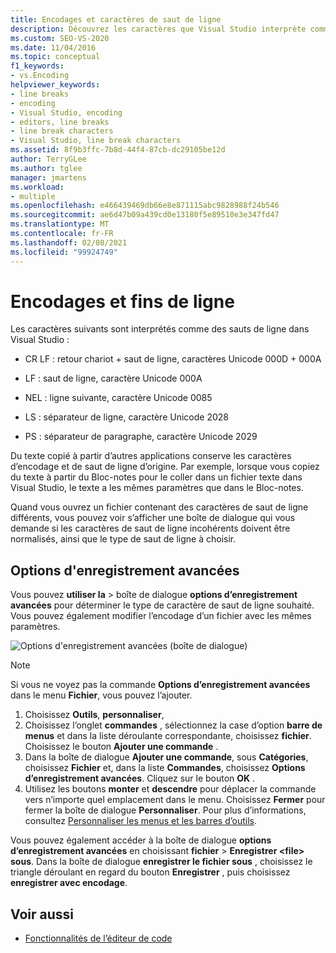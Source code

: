 ```yaml
---
title: Encodages et caractères de saut de ligne
description: Découvrez les caractères que Visual Studio interprète comme des sauts de ligne et comment les caractères d’encodage et de saut de ligne d’origine sont conservés.
ms.custom: SEO-VS-2020
ms.date: 11/04/2016
ms.topic: conceptual
f1_keywords:
- vs.Encoding
helpviewer_keywords:
- line breaks
- encoding
- Visual Studio, encoding
- editors, line breaks
- line break characters
- Visual Studio, line break characters
ms.assetid: 8f9b3ffc-7b8d-44f4-87cb-dc29105be12d
author: TerryGLee
ms.author: tglee
manager: jmartens
ms.workload:
- multiple
ms.openlocfilehash: e466439469db66e8e871115abc9828988f24b546
ms.sourcegitcommit: ae6d47b09a439cd0e13180f5e89510e3e347fd47
ms.translationtype: MT
ms.contentlocale: fr-FR
ms.lasthandoff: 02/08/2021
ms.locfileid: "99924749"
---
```

# <a name="encodings-and-line-endings"></a>Encodages et fins de ligne

Les caractères suivants sont interprétés comme des sauts de ligne dans Visual Studio :

- CR LF : retour chariot + saut de ligne, caractères Unicode 000D + 000A

- LF : saut de ligne, caractère Unicode 000A

- NEL : ligne suivante, caractère Unicode 0085

- LS : séparateur de ligne, caractère Unicode 2028

- PS : séparateur de paragraphe, caractère Unicode 2029

Du texte copié à partir d’autres applications conserve les caractères d’encodage et de saut de ligne d’origine. Par exemple, lorsque vous copiez du texte à partir du Bloc-notes pour le coller dans un fichier texte dans Visual Studio, le texte a les mêmes paramètres que dans le Bloc-notes.

Quand vous ouvrez un fichier contenant des caractères de saut de ligne différents, vous pouvez voir s’afficher une boîte de dialogue qui vous demande si les caractères de saut de ligne incohérents doivent être normalisés, ainsi que le type de saut de ligne à choisir.

## <a name="advanced-save-options"></a>Options d'enregistrement avancées

Vous pouvez **utiliser la**  >  boîte de dialogue **options d’enregistrement avancées** pour déterminer le type de caractère de saut de ligne souhaité. Vous pouvez également modifier l’encodage d’un fichier avec les mêmes paramètres.

![Options d'enregistrement avancées (boîte de dialogue)](media/line_endings.png)

> [!NOTE]
> Si vous ne voyez pas la commande **Options d’enregistrement avancées** dans le menu **Fichier**, vous pouvez l’ajouter. 
> 1. Choisissez **Outils**, **personnaliser**, 
> 1. Choisissez l’onglet **commandes** , sélectionnez la case d’option **barre de menus** et dans la liste déroulante correspondante, choisissez **fichier**. Choisissez le bouton **Ajouter une commande** . 
> 1. Dans la boîte de dialogue **Ajouter une commande**, sous **Catégories**, choisissez **Fichier** et, dans la liste **Commandes**, choisissez **Options d’enregistrement avancées**. Cliquez sur le bouton **OK** .
> 1. Utilisez les boutons **monter** et **descendre** pour déplacer la commande vers n’importe quel emplacement dans le menu. Choisissez **Fermer** pour fermer la boîte de dialogue **Personnaliser**. 
> Pour plus d’informations, consultez [Personnaliser les menus et les barres d’outils](../ide/how-to-customize-menus-and-toolbars-in-visual-studio.md#customizing_menu).
>
> Vous pouvez également accéder à la boîte de dialogue **options d’enregistrement avancées** en choisissant **fichier**  >  **Enregistrer \<file\> sous**. Dans la boîte de dialogue **enregistrer le fichier sous** , choisissez le triangle déroulant en regard du bouton **Enregistrer** , puis choisissez **enregistrer avec encodage**.

## <a name="see-also"></a>Voir aussi

- [Fonctionnalités de l’éditeur de code](../ide/writing-code-in-the-code-and-text-editor.md)
